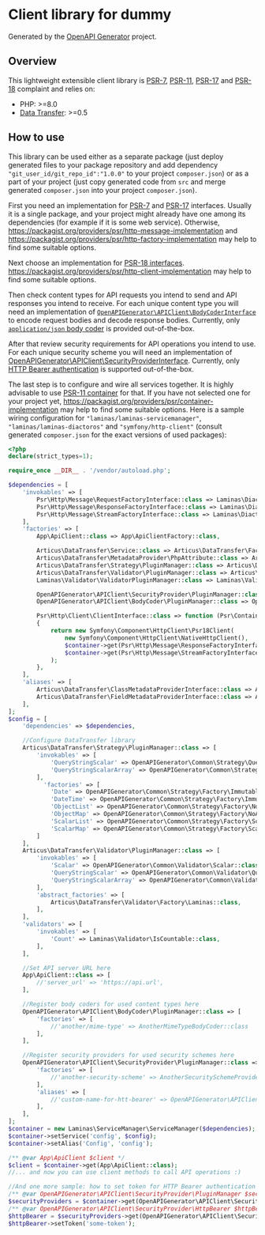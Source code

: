 # Client library for dummy

Generated by the [OpenAPI Generator](https://openapi-generator.tech) project.

## Overview
This lightweight extensible client library is [PSR-7](https://www.php-fig.org/psr/psr-7), [PSR-11](https://www.php-fig.org/psr/psr-11), [PSR-17](https://www.php-fig.org/psr/psr-17) and [PSR-18](https://www.php-fig.org/psr/psr-18) complaint and relies on:

- PHP: >=8.0
- [Data Transfer](https://github.com/Articus/DataTransfer): >=0.5


## How to use

This library can be used either as a separate package (just deploy generated files to your package repository and add dependency `"git_user_id/git_repo_id":"1.0.0"` to your project `composer.json`) or as a part of your project (just copy generated code from `src` and merge generated `composer.json` into your project `composer.json`).

First you need an implementation for [PSR-7](https://packagist.org/packages/psr/http-message) and [PSR-17](https://packagist.org/packages/psr/http-factory) interfaces. Usually it is a single package, and your project might already have one among its dependencies (for example if it is some web service). Otherwise, https://packagist.org/providers/psr/http-message-implementation and https://packagist.org/providers/psr/http-factory-implementation may help to find some suitable options.

Next choose an implementation for [PSR-18 interfaces](https://packagist.org/packages/psr/http-client). https://packagist.org/providers/psr/http-client-implementation may help to find some suitable options.

Then check content types for API requests you intend to send and API responses you intend to receive. For each unique content type you will need an implementation of [`OpenAPIGenerator\APIClient\BodyCoderInterface`](https://github.com/Articus/OpenAPIGeneratorAPIClient-PHP/blob/master/src/OpenAPIGenerator/APIClient/BodyCoderInterface.php) to encode request bodies and decode response bodies. Currently, only [`application/json` body coder](https://github.com/Articus/OpenAPIGeneratorAPIClient-PHP/blob/master/src/OpenAPIGenerator/APIClient/BodyCoder/Json.php) is provided out-of-the-box.

After that review security requirements for API operations you intend to use. For each unique security scheme you will need an implementation of [OpenAPIGenerator\APIClient\SecurityProviderInterface](https://github.com/Articus/OpenAPIGeneratorAPIClient-PHP/blob/master/src/OpenAPIGenerator/APIClient/SecurityProviderInterface.php). Currently, only [HTTP Bearer authentication](https://github.com/Articus/OpenAPIGeneratorAPIClient-PHP/blob/master/src/OpenAPIGenerator/APIClient/SecurityProvider/HttpBearer.php) is supported out-of-the-box.

The last step is to configure and wire all services together. It is highly advisable to use [PSR-11 container](https://packagist.org/packages/psr/container) for that. If you have not selected one for your project yet, https://packagist.org/providers/psr/container-implementation may help to find some suitable options. Here is a sample wiring configuration for `"laminas/laminas-servicemanager"`, `"laminas/laminas-diactoros"` and `"symfony/http-client"` (consult generated `composer.json` for the exact versions of used packages):

```PHP
<?php
declare(strict_types=1);

require_once __DIR__ . '/vendor/autoload.php';

$dependencies = [
    'invokables' => [
        Psr\Http\Message\RequestFactoryInterface::class => Laminas\Diactoros\RequestFactory::class,
        Psr\Http\Message\ResponseFactoryInterface::class => Laminas\Diactoros\ResponseFactory::class,
        Psr\Http\Message\StreamFactoryInterface::class => Laminas\Diactoros\StreamFactory::class,
    ],
    'factories' => [
        App\ApiClient::class => App\ApiClientFactory::class,

        Articus\DataTransfer\Service::class => Articus\DataTransfer\Factory::class,
        Articus\DataTransfer\MetadataProvider\PhpAttribute::class => Articus\DataTransfer\MetadataProvider\Factory\PhpAttribute::class,
        Articus\DataTransfer\Strategy\PluginManager::class => Articus\DataTransfer\Strategy\Factory\PluginManager::class,
        Articus\DataTransfer\Validator\PluginManager::class => Articus\DataTransfer\Validator\Factory\PluginManager::class,
        Laminas\Validator\ValidatorPluginManager::class => Laminas\Validator\ValidatorPluginManagerFactory::class,

        OpenAPIGenerator\APIClient\SecurityProvider\PluginManager::class => OpenAPIGenerator\APIClient\SecurityProvider\Factory\PluginManager::class,
        OpenAPIGenerator\APIClient\BodyCoder\PluginManager::class => OpenAPIGenerator\APIClient\BodyCoder\Factory\PluginManager::class,

        Psr\Http\Client\ClientInterface::class => function (Psr\Container\ContainerInterface $container)
        {
            return new Symfony\Component\HttpClient\Psr18Client(
                new Symfony\Component\HttpClient\NativeHttpClient(),
                $container->get(Psr\Http\Message\ResponseFactoryInterface::class),
                $container->get(Psr\Http\Message\StreamFactoryInterface::class)
            );
        },
    ],
    'aliases' => [
        Articus\DataTransfer\ClassMetadataProviderInterface::class => Articus\DataTransfer\MetadataProvider\PhpAttribute::class,
        Articus\DataTransfer\FieldMetadataProviderInterface::class => Articus\DataTransfer\MetadataProvider\PhpAttribute::class,
    ],
];
$config = [
    'dependencies' => $dependencies,

    //Configure DataTransfer library
    Articus\DataTransfer\Strategy\PluginManager::class => [
        'invokables' => [
            'QueryStringScalar' => OpenAPIGenerator\Common\Strategy\QueryStringScalar::class,
            'QueryStringScalarArray' => OpenAPIGenerator\Common\Strategy\QueryStringScalarArray::class,
        ],
          'factories' => [
            'Date' => OpenAPIGenerator\Common\Strategy\Factory\ImmutableDate::class,
            'DateTime' => OpenAPIGenerator\Common\Strategy\Factory\ImmutableDateTime::class,
            'ObjectList' => OpenAPIGenerator\Common\Strategy\Factory\NoArgObjectList::class,
            'ObjectMap' => OpenAPIGenerator\Common\Strategy\Factory\NoArgObjectMap::class,
            'ScalarList' => OpenAPIGenerator\Common\Strategy\Factory\ScalarList::class,
            'ScalarMap' => OpenAPIGenerator\Common\Strategy\Factory\ScalarMap::class,
        ]
    ],
    Articus\DataTransfer\Validator\PluginManager::class => [
        'invokables' => [
            'Scalar' => OpenAPIGenerator\Common\Validator\Scalar::class,
            'QueryStringScalar' => OpenAPIGenerator\Common\Validator\QueryStringScalar::class,
            'QueryStringScalarArray' => OpenAPIGenerator\Common\Validator\QueryStringScalarArray::class,
        ],
        'abstract_factories' => [
            Articus\DataTransfer\Validator\Factory\Laminas::class,
        ],
    ],
    'validators' => [
        'invokables' => [
            'Count' => Laminas\Validator\IsCountable::class,
        ],
    ],

    //Set API server URL here
    App\ApiClient::class => [
        //'server_url' => 'https://api.url',
    ],

    //Register body coders for used content types here
    OpenAPIGenerator\APIClient\BodyCoder\PluginManager::class => [
        'factories' => [
            //'another/mime-type' => AnotherMimeTypeBodyCoder::class
        ],
    ],

    //Register security providers for used security schemes here
    OpenAPIGenerator\APIClient\SecurityProvider\PluginManager::class => [
        'factories' => [
            //'another-security-scheme' => AnotherSecuritySchemeProvider::class,
        ],
        'aliases' => [
            //'custom-name-for-htt-bearer' => OpenAPIGenerator\APIClient\SecurityProvider\HttpBearer::class,
        ],
    ],
];
$container = new Laminas\ServiceManager\ServiceManager($dependencies);
$container->setService('config', $config);
$container->setAlias('Config', 'config');

/** @var App\ApiClient $client */
$client = $container->get(App\ApiClient::class);
//... and now you can use client methods to call API operations :)

//And one more sample: how to set token for HTTP Bearer authentication
/** @var OpenAPIGenerator\APIClient\SecurityProvider\PluginManager $securityProviders */
$securityProviders = $container->get(OpenAPIGenerator\APIClient\SecurityProvider\PluginManager::class);
/** @var OpenAPIGenerator\APIClient\SecurityProvider\HttpBearer $httpBearer */
$httpBearer = $securityProviders->get(OpenAPIGenerator\APIClient\SecurityProvider\HttpBearer::class);
$httpBearer->setToken('some-token');

```
